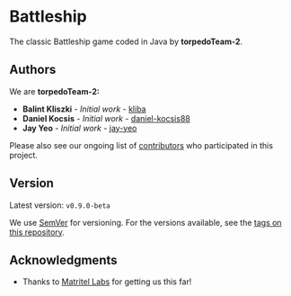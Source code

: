 # Battleship
The classic Battleship game coded in Java by **torpedoTeam-2**.

## Authors
We are **torpedoTeam-2:**

* **Balint Kliszki** - *Initial work* - [kliba](https://github.com/kliba)
* **Daniel Kocsis** - *Initial work* - [daniel-kocsis88](https://github.com/daniel-kocsis88)
* **Jay Yeo** - *Initial work* - [jay-yeo](https://github.com/jay-yeo)

Please also see our ongoing list of [contributors](https://github.com/jay-yeo/battleship/graphs/contributors) who participated in this project.

## Version

Latest version: `v0.9.0-beta`
 
We use [SemVer](http://semver.org/) for versioning. For the versions available, see the [tags on this repository](https://github.com/jay-yeo/battleship/tags).

## Acknowledgments

* Thanks to [Matritel Labs](https://www.matritellabs.com/) for getting us this far!


